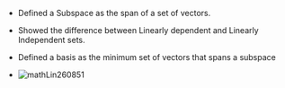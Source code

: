 - Defined a Subspace as the span of a set of vectors.

- Showed the difference between Linearly dependent and Linearly Independent sets.

- Defined a basis as the minimum set of vectors that spans a subspace

- ![mathLin260851](https://github.com/user-attachments/assets/a5b38bae-dd5f-47af-b7c4-2799c47f86b1)
